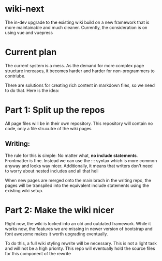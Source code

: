 # wiki-next
The in-dev upgrade to the existing wiki build on a new framework that is more maintainable and much cleaner. Currently, the consideration is on using vue and vuepress

# Current plan
The current system is a mess. As the demand for more complex page structure increases, it becomes harder and harder for non-programmers to contriube.

There are solutions for creating rich content in markdown files, so we need to do that. Here is the idea:


# Part 1: Split up the repos
All page files will be in their own repository. This repository will contain no code, only a file strucutre of the wiki pages

## Writing:
The rule for this is simple: No matter what, **no include statements**. Frontmatter is fine. Instead we can use the ::: syntax which is more common anyway and looks way nicer.
Additionally, it means that writers don't need to worry about nested includes and all that hell

When new pages are merged onto the main brach in the writing repo, the pages will be transpiled into the equivalent include statements using the existing wiki setup.

# Part 2: Make the wiki nicer
Right now, the wiki is locked into an old and outdated framework. While it works now, the features we are missing in newer version of bootstrap and font awesome makes it worth upgrading eventually.

To do this, a full wiki styling rewrite will be necessary. This is not a light task and will not be a high priority. This repo will eventually hold the source files for this component of the rewrite